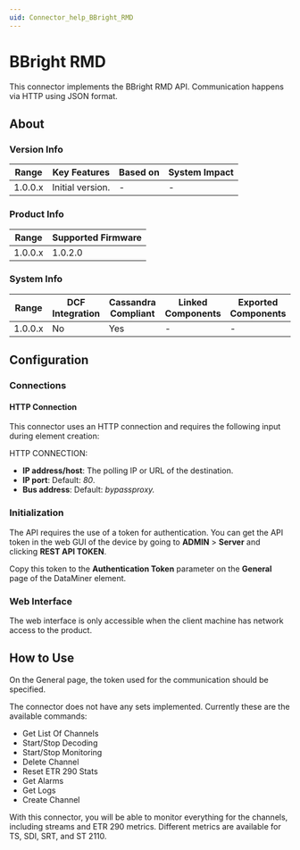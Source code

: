 ```yaml
---
uid: Connector_help_BBright_RMD
---
```


# BBright RMD

This connector implements the BBright RMD API. Communication happens via HTTP using JSON format.

## About

### Version Info

| Range   | Key Features     | Based on | System Impact |
|---------|------------------|----------|---------------|
| 1.0.0.x | Initial version. | -        | -             |

### Product Info

| Range     | Supported Firmware     |
|-----------|------------------------|
| 1.0.0.x   | 1.0.2.0                |

### System Info

| Range     | DCF Integration     | Cassandra Compliant     | Linked Components     | Exported Components     |
|-----------|---------------------|-------------------------|-----------------------|-------------------------|
| 1.0.0.x   | No                  | Yes                     | -                     | -                       |

## Configuration

### Connections

#### HTTP Connection

This connector uses an HTTP connection and requires the following input during element creation:

HTTP CONNECTION:

- **IP address/host**: The polling IP or URL of the destination.
- **IP port**: Default: *80*.
- **Bus address**: Default: *bypassproxy.*

### Initialization

The API requires the use of a token for authentication. You can get the API token in the web GUI of the device by going to **ADMIN** > **Server** and clicking **REST API TOKEN**.

Copy this token to the **Authentication Token** parameter on the **General** page of the DataMiner element.

### Web Interface

The web interface is only accessible when the client machine has network access to the product.

## How to Use

On the General page, the token used for the communication should be specified.

The connector does not have any sets implemented. Currently these are the available commands:

- Get List Of Channels
- Start/Stop Decoding
- Start/Stop Monitoring
- Delete Channel
- Reset ETR 290 Stats
- Get Alarms
- Get Logs
- Create Channel

With this connector, you will be able to monitor everything for the channels, including streams and ETR 290 metrics. Different metrics are available for TS, SDI, SRT, and ST 2110.
